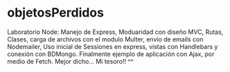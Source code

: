 # objetosPerdidos
Laboratorio Node: Manejo de Express, Moduaridad con diseño MVC, Rutas, Clases, carga de archivos con el modulo Multer, envio de emails con Nodemailer, Uso inicial de Sessiones en express, vistas con Handlebars y conexión con BDMongo. Finalmente ejemplo de aplicación con Ajax, por medio de Fetch. Mejor dicho... Mi tesoro!! ^^
